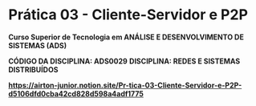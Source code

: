 # **Prática 03 - Cliente-Servidor e P2P**

**Curso Superior de Tecnologia em
ANÁLISE E DESENVOLVIMENTO DE SISTEMAS (ADS)**

**CÓDIGO DA DISCIPLINA: ADS0029**
**DISCIPLINA: REDES E SISTEMAS DISTRIBUÍDOS**

**https://airton-junior.notion.site/Pr-tica-03-Cliente-Servidor-e-P2P-d5106dfd0cba42cd828d598a4adf1775**
